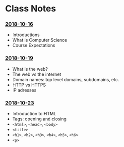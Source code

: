 # Class Notes

### [2018-10-16](Classwork/2018-10-16/)
* Introductions
* What is Computer Science
* Course Expectations

### [2018-10-19](Classwork/2018-10-19/)
* What is the web?
* The web vs the internet
* Domain names: top level domains, subdomains, etc.
* HTTP vs HTTPS
* IP adresses

### [2018-10-23](Classwork/2018-10-23/)
* Introduction to HTML
* Tags: opening and closing
* `<html>`, `<head>`, `<body>`
* `<title>`
* `<h1>`, `<h2>`, `<h3>`, `<h4>`, `<h5>`, `<h6>`
* `<p>`
